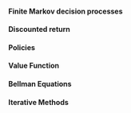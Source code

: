 #### Finite Markov decision processes


#### Discounted return


#### Policies


#### Value Function


#### Bellman Equations


#### Iterative Methods
